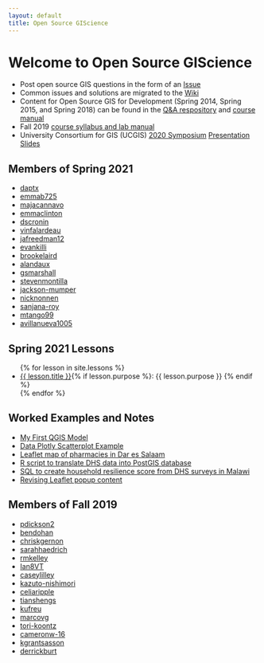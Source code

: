 ```yaml
---
layout: default
title: Open Source GIScience
---
```

# Welcome to Open Source GIScience

- Post open source GIS questions in the form of an [Issue](https://github.com/GIS4DEV/GIS4DEV.github.io/issues)
- Common issues and solutions are migrated to the [Wiki](https://github.com/GIS4DEV/GIS4DEV.github.io/wiki/)
- Content for Open Source GIS for Development (Spring 2014, Spring 2015, and Spring 2018) can be found in the [Q&A respository](https://github.com/GIS4DEV/Q-and-A) and [course manual](https://www.josephholler.com/files/GIS4DEV.pdf)
- Fall 2019 [course syllabus and lab manual](OpenSourceGIScience2019.pdf)
- University Consortium for GIS (UCGIS) [2020 Symposium](https://www.ucgis.org/symposium-2020) [Presentation Slides](teachingReproducibility.pdf)

## Members of Spring 2021
- [daptx](https://daptx.github.io)
- [emmab725](https://emmab725.github.io)
- [majacannavo](https://majacannavo.github.io)
- [emmaclinton](https://emmaclinton.github.io)
- [dscronin](https://dscronin.github.io)
- [vinfalardeau](https://vinfalardeau.github.io)
- [jafreedman12](https://jafreedman12.github.io)
- [evankilli](https://evankilli.github.io)
- [brookelaird](https://brookelaird.github.io)
- [alandaux](https://alandaux.github.io)
- [gsmarshall](https://gsmarshall.github.io)
- [stevenmontilla](https://stevenmontilla.github.io)
- [jackson-mumper](https://jackson-mumper.github.io)
- [nicknonnen](https://nicknonnen.github.io)
- [sanjana-roy](https://sanjana-roy.github.io)
- [mtango99](https://mtango99.github.io)
- [avillanueva1005](https://avillanueva1005.github.io)

## Spring 2021 Lessons
<ul>
  {% for lesson in site.lessons %}
    <li>
      <a href="{{ lesson.url }}">{{ lesson.title }}</a>{% if lesson.purpose %}: {{ lesson.purpose }} {% endif %}
    </li>
  {% endfor %}
</ul>

## Worked Examples and Notes
- [My First QGIS Model](example1/qgisModel.md)
- [Data Plotly Scatterplot Example](plotly/plotly.md)
- [Leaflet map of pharmacies in Dar es Salaam](dsmmap/dsmmap.md)
- [R script to translate DHS data into PostGIS database](mwi/rtransscript.r)
- [SQL to create household resilience score from DHS surveys in Malawi](mwi/vulnerability.sql)
- [Revising Leaflet popup content](leafletpop/popup.md)

## Members of Fall 2019
- [pdickson2](https://pdickson2.github.io)
- [bendohan](https://bendohan.github.io)
- [chriskgernon](https://chriskgernon.github.io)
- [sarahhaedrich](https://sarahhaedrich.github.io)
- [rmkelley](https://rmkelley.github.io)
- [Ian8VT](https://Ian8VT.github.io)
- [caseylilley](https://caseylilley.github.io)
- [kazuto-nishimori](https://kazuto-nishimori.github.io)
- [celiaripple](https://celiaripple.github.io)
- [tianshengs](https://tianshengs.github.io)
- [kufreu](https://kufreu.github.io)
- [marcovg](https://marcovg.github.io)
- [tori-koontz](https://tori-koontz.github.io)
- [cameronw-16](https://cameronw-16.github.io)
- [kgrantsasson](https://github.com/kgrantsasson/kgrantsasson.github.io)
- [derrickburt](https://derrickburt.github.io)
